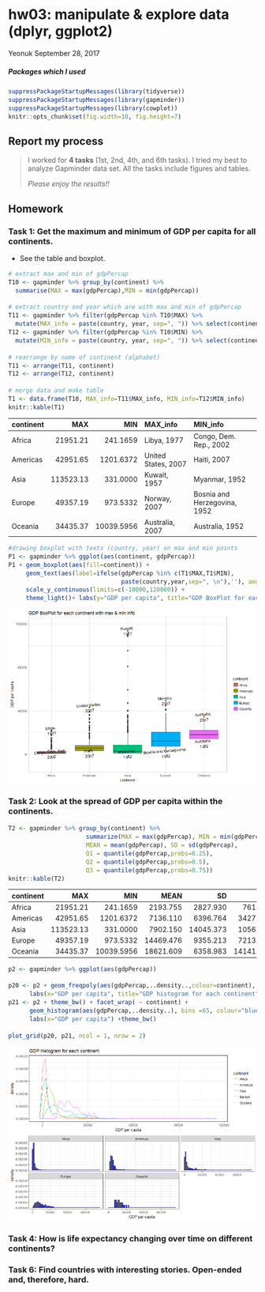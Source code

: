 hw03: manipulate & explore data (dplyr, ggplot2)
================
Yeonuk
September 28, 2017

##### Packages which I used

``` r
suppressPackageStartupMessages(library(tidyverse)) 
suppressPackageStartupMessages(library(gapminder))
suppressPackageStartupMessages(library(cowplot))
knitr::opts_chunk$set(fig.width=10, fig.height=7)
```

Report my process
-----------------

> I worked for **4 tasks** (1st, 2nd, 4th, and 6th tasks). I tried my best to analyze Gapminder data set. All the tasks include figures and tables.
>
> *Please enjoy the results!!*

Homework
--------

### Task 1: Get the maximum and minimum of GDP per capita for all continents.

-   See the table and boxplot.

``` r
# extract max and min of gdpPercap
T10 <- gapminder %>% group_by(continent) %>% 
  summarise(MAX = max(gdpPercap),MIN = min(gdpPercap)) 

# extract country and year which are with max and min of gdpPercap
T11 <- gapminder %>% filter(gdpPercap %in% T10$MAX) %>% 
  mutate(MAX_info = paste(country, year, sep=", ")) %>% select(continent, MAX_info) 
T12 <- gapminder %>% filter(gdpPercap %in% T10$MIN) %>% 
  mutate(MIN_info = paste(country, year, sep=", ")) %>% select(continent, MIN_info)

# rearrange by name of continent (alphabet)
T11 <- arrange(T11, continent) 
T12 <- arrange(T12, continent)

# merge data and make table
T1 <- data.frame(T10, MAX_info=T11$MAX_info, MIN_info=T12$MIN_info)
knitr::kable(T1)  
```

| continent |        MAX|         MIN| MAX\_info           | MIN\_info                    |
|:----------|----------:|-----------:|:--------------------|:-----------------------------|
| Africa    |   21951.21|    241.1659| Libya, 1977         | Congo, Dem. Rep., 2002       |
| Americas  |   42951.65|   1201.6372| United States, 2007 | Haiti, 2007                  |
| Asia      |  113523.13|    331.0000| Kuwait, 1957        | Myanmar, 1952                |
| Europe    |   49357.19|    973.5332| Norway, 2007        | Bosnia and Herzegovina, 1952 |
| Oceania   |   34435.37|  10039.5956| Australia, 2007     | Australia, 1952              |

``` r
#drawing boxplot with texts (country, year) on max and min points
P1 <- gapminder %>% ggplot(aes(continent, gdpPercap))
P1 + geom_boxplot(aes(fill=continent)) +
     geom_text(aes(label=ifelse(gdpPercap %in% c(T1$MAX,T1$MIN), 
                                paste(country,year,sep=", \n"),''), angle=5)) +
     scale_y_continuous(limits=c(-10000,120000)) +
     theme_light()+ labs(y="GDP per capita", title="GDP BoxPlot for each continent with max & min info")
```

![](hw03_yeonuk_files/figure-markdown_github-ascii_identifiers/unnamed-chunk-3-1.png)

### Task 2: Look at the spread of GDP per capita within the continents.

``` r
T2 <- gapminder %>% group_by(continent) %>% 
                      summarize(MAX = max(gdpPercap), MIN = min(gdpPercap), 
                      MEAN = mean(gdpPercap), SD = sd(gdpPercap), 
                      Q1 = quantile(gdpPercap,probs=0.25), 
                      Q2 = quantile(gdpPercap,probs=0.5),
                      Q3 = quantile(gdpPercap,probs=0.75))
knitr::kable(T2)  
```

| continent |        MAX|         MIN|       MEAN|         SD|         Q1|         Q2|         Q3|
|:----------|----------:|-----------:|----------:|----------:|----------:|----------:|----------:|
| Africa    |   21951.21|    241.1659|   2193.755|   2827.930|    761.247|   1192.138|   2377.417|
| Americas  |   42951.65|   1201.6372|   7136.110|   6396.764|   3427.779|   5465.510|   7830.210|
| Asia      |  113523.13|    331.0000|   7902.150|  14045.373|   1056.993|   2646.787|   8549.256|
| Europe    |   49357.19|    973.5332|  14469.476|   9355.213|   7213.085|  12081.749|  20461.386|
| Oceania   |   34435.37|  10039.5956|  18621.609|   6358.983|  14141.859|  17983.304|  22214.117|

``` r
p2 <- gapminder %>% ggplot(aes(gdpPercap)) 
      
p20 <- p2 + geom_freqpoly(aes(gdpPercap,..density..,colour=continent), binwidth = 1800) +
      labs(x="GDP per capita", title="GDP histogram for each continent") +theme_bw()
p21 <- p2 + theme_bw() + facet_wrap( ~ continent) + 
      geom_histogram(aes(gdpPercap,..density..), bins =65, colour="blue") +
      labs(x="GDP per capita") +theme_bw()

plot_grid(p20, p21, ncol = 1, nrow = 2)
```

![](hw03_yeonuk_files/figure-markdown_github-ascii_identifiers/set(fig.height=12)-1.png)

### Task 4: How is life expectancy changing over time on different continents?

### Task 6: Find countries with interesting stories. Open-ended and, therefore, hard.
